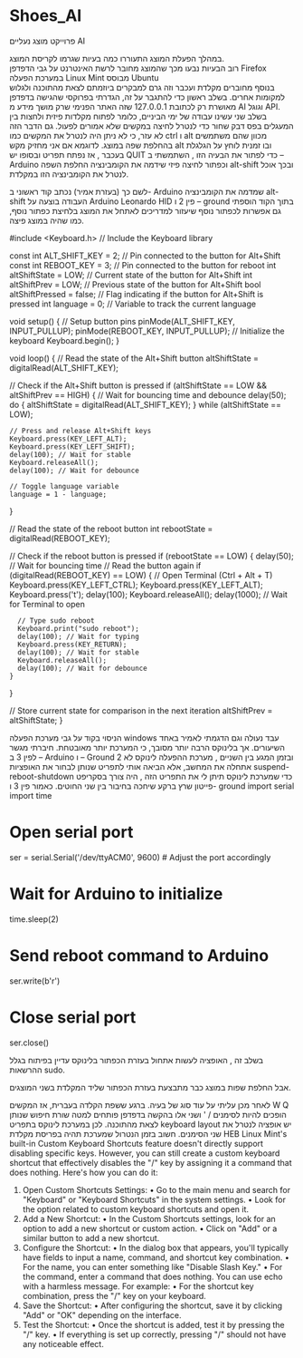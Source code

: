 # Shoes_AI
פרוייקט מוצג נעליים AI

במהלך הפעלת המוצג התעוררו כמה בעיות שגרמו לקריסת המוצג.  
רוב הבעיות נבעו מכך שהמוצג מחובר לרשת האינטרנט על גבי הדפדפן  Firefox  במערכת הפעלה Linux Mint מבוסס Ubuntu  
בנוסף מחוברים מקלדת ועכבר וזה גרם למבקרים ביוזמתם לצאת מהתוכנה ולגלוש למקומות אחרים.
בשלב ראשון כדי להתגבר על זה, הגדרתי בפרוקסי שהגישה בדפדפן מאושרת רק לכתובת 127.0.0.1 שזה האתר הפנימי שרק מושך מידע מ AI וגוגל API. 
בשלב שני עשינו עבודה של ימי הביניים, כלומר לפתוח מקלדות פיזית ולחצות בין המעגלים בפס דבק שחור כדי לנטרל לחיצה במקשים שלא אמורים לפעול.
גם הדבר הזה לא עזר, כי לא ניתן היה לנטרל את המקשים כמו ctrl  ו alt מכוון שהם משתמשים בהחלפת שפה במוצג.  לדוגמא אם אני מחזיק מקש alt  ובו זמנית לוחץ על הגלגלת בעכבר , אז נפתח תפריט ובסופו יש QUIT
כדי לפתור את הבעיה הזו , השתמשתי ב – Arduino  וכפתור לחיצה פיזי שידמה את הקומבינציה החלפת השפה alt-shift  ובכך אוכל לנטרל את הקומבינציה הזו במקלדת.

לשם כך (בעזרת אמיר) נכתב קוד ראשוני ב- Arduino שמדמה את הקומבינציה alt-shift
העבודה בוצעה על Arduino Leonardo HID  פין 2 ו – ground
בתוך הקוד הוספתי גם אפשרות לכפתור נוסף שיעזור למדריכים לאתחל את המוצג בלחיצת כפתור נוסף, כמו שהיה במוצג פיצה. 

#include <Keyboard.h>  // Include the Keyboard library

const int ALT_SHIFT_KEY = 2;   // Pin connected to the button for Alt+Shift
const int REBOOT_KEY = 3;      // Pin connected to the button for reboot
int altShiftState = LOW;       // Current state of the button for Alt+Shift
int altShiftPrev = LOW;        // Previous state of the button for Alt+Shift
bool altShiftPressed = false;  // Flag indicating if the button for Alt+Shift is pressed
int language = 0;              // Variable to track the current language

void setup() {
  // Setup button pins
  pinMode(ALT_SHIFT_KEY, INPUT_PULLUP);
  pinMode(REBOOT_KEY, INPUT_PULLUP);
  // Initialize the keyboard
  Keyboard.begin();
}

void loop() {
  // Read the state of the Alt+Shift button
  altShiftState = digitalRead(ALT_SHIFT_KEY);

  // Check if the Alt+Shift button is pressed
  if (altShiftState == LOW && altShiftPrev == HIGH) {
    // Wait for bouncing time and debounce
    delay(50);
    do {
      altShiftState = digitalRead(ALT_SHIFT_KEY);
    } while (altShiftState == LOW);

    // Press and release Alt+Shift keys
    Keyboard.press(KEY_LEFT_ALT);
    Keyboard.press(KEY_LEFT_SHIFT);
    delay(100); // Wait for stable
    Keyboard.releaseAll();
    delay(100); // Wait for debounce

    // Toggle language variable
    language = 1 - language;
  }

  // Read the state of the reboot button
  int rebootState = digitalRead(REBOOT_KEY);

  // Check if the reboot button is pressed
  if (rebootState == LOW) {
    delay(50); // Wait for bouncing time
    // Read the button again
    if (digitalRead(REBOOT_KEY) == LOW) {
      // Open Terminal (Ctrl + Alt + T)
      Keyboard.press(KEY_LEFT_CTRL);
      Keyboard.press(KEY_LEFT_ALT);
      Keyboard.press('t');
      delay(100);
      Keyboard.releaseAll();
      delay(1000); // Wait for Terminal to open

      // Type sudo reboot
      Keyboard.print("sudo reboot");
      delay(100); // Wait for typing
      Keyboard.press(KEY_RETURN);
      delay(100); // Wait for stable
      Keyboard.releaseAll();
      delay(100); // Wait for debounce
    }
  }

  // Store current state for comparison in the next iteration
  altShiftPrev = altShiftState;
}


הניסוי בקוד על גבי מערכת הפעלה windows  עבד נעולה וגם הדגמתי לאמיר באחד השיעורים. 
אך בלינוקס הרבה יותר מסובך, כי המערכת יותר מאובטחת. 
חיברתי מגשר לפין 3 ב – Arduino  ו – Ground 2 ובזמן המגע בין השניים , מערכת ההפעלה לינוקס לא אתחלה את המחשב, אלא הביאה אותי לתפריט שנותן לבחור את האופציות suspend-reboot-shutdown 
כדי שמערכת לינוקס תיתן לי את התפריט הזה , היה צורך בסקריפט פייטון שרץ ברקע שיחכה בחיבור בין שני החוטים. כאמור פין 3 ו- ground
import serial
import time

# Open serial port
ser = serial.Serial('/dev/ttyACM0', 9600)  # Adjust the port accordingly

# Wait for Arduino to initialize
time.sleep(2)

# Send reboot command to Arduino
ser.write(b'r')

# Close serial port
ser.close()

בשלב זה , האופציה לעשות אתחול בעזרת הכפתור בלינוקס עדיין בפיתוח בגלל ההרשאות sudo.  

אבל החלפת שפות במוצג כבר מתבצעת בעזרת הכפתור שליד המקלדת בשני המוצגים.

לאחר מכן עליתי על עוד סוג של בעיה. ברגע ששפת הקלדה בעברית, אז המקשים W Q הופכים להיות לסימנים  / '   ושני אלו בהקשה בדפדפן פותחים למטה שורת חיפוש שנותן לצאת מהתוכנה.
לכן במערכת לינוקס בתפריט keyboard layout   יש אופציה לנטרל את שני הסימנים. חשוב בזמן הנטרול שמערכת תהיה בפריסת מקלדת HEB
Linux Mint's built-in Custom Keyboard Shortcuts feature doesn't directly support disabling specific keys. However, you can still create a custom keyboard shortcut that effectively disables the "/" key by assigning it a command that does nothing.
Here's how you can do it:
1.	Open Custom Shortcuts Settings:
•	Go to the main menu and search for "Keyboard" or "Keyboard Shortcuts" in the system settings.
•	Look for the option related to custom keyboard shortcuts and open it.
2.	Add a New Shortcut:
•	In the Custom Shortcuts settings, look for an option to add a new shortcut or custom action.
•	Click on "Add" or a similar button to add a new shortcut.
3.	Configure the Shortcut:
•	In the dialog box that appears, you'll typically have fields to input a name, command, and shortcut key combination.
•	For the name, you can enter something like "Disable Slash Key."
•	For the command, enter a command that does nothing. You can use echo with a harmless message. For example:
•	For the shortcut key combination, press the "/" key on your keyboard.
4.	Save the Shortcut:
•	After configuring the shortcut, save it by clicking "Add" or "OK" depending on the interface.
5.	Test the Shortcut:
•	Once the shortcut is added, test it by pressing the "/" key.
•	If everything is set up correctly, pressing "/" should not have any noticeable effect.








